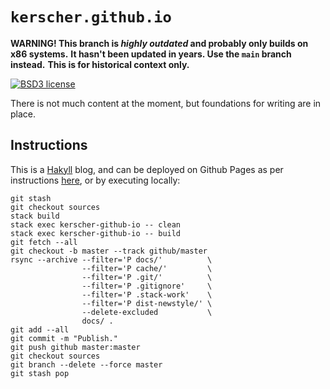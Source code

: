 `kerscher.github.io`
====================

**WARNING! This branch is _highly outdated_ and probably only builds on x86 systems.**
**It hasn't been updated in years. Use the `main` branch instead.**
**This is for historical context only.** 

[![BSD3 license](https://img.shields.io/badge/licence-BSD%203--clause-blue.svg)](https://github.com/kerscher/kerscher.github.io/blob/source/LICENCE.md)

There is not much content at the moment, but foundations for writing are in place.

Instructions
------------

This is a [Hakyll](https://jaspervdj.be/hakyll) blog, and can be deployed on Github Pages as per instructions [here](https://jaspervdj.be/hakyll/tutorials/github-pages-tutorial.html), or by executing locally:

```shell
git stash
git checkout sources
stack build
stack exec kerscher-github-io -- clean
stack exec kerscher-github-io -- build
git fetch --all
git checkout -b master --track github/master
rsync --archive --filter='P docs/'          \
                --filter='P cache/'         \
                --filter='P .git/'          \
                --filter='P .gitignore'     \
                --filter='P .stack-work'    \
                --filter='P dist-newstyle/' \
                --delete-excluded           \
                docs/ .
git add --all
git commit -m "Publish."
git push github master:master
git checkout sources
git branch --delete --force master
git stash pop
```
